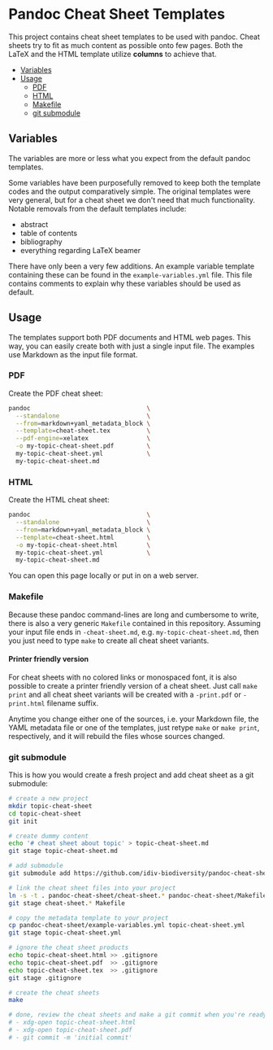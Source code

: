 Pandoc Cheat Sheet Templates
============================

This project contains cheat sheet templates to be used with pandoc. Cheat sheets try to fit as much content as possible onto few pages. Both the LaTeX and the HTML template utilize **columns** to achieve that.

<!-- toc -->

- [Variables](#variables)
- [Usage](#usage)
  * [PDF](#pdf)
  * [HTML](#html)
  * [Makefile](#makefile)
  * [git submodule](#git-submodule)

<!-- tocstop -->

Variables
---------

The variables are more or less what you expect from the default pandoc templates.

Some variables have been purposefully removed to keep both the template codes and the output comparatively simple. The original templates were very general, but for a cheat sheet we don't need that much functionality. Notable removals from the default templates include:

- abstract
- table of contents
- bibliography
- everything regarding LaTeX beamer

There have only been a very few additions. An example variable template containing these can be found in the `example-variables.yml` file. This file contains comments to explain why these variables should be used as default.

Usage
-----

The templates support both PDF documents and HTML web pages. This way, you can easily create both with just a single input file. The examples use Markdown as the input file format.

### PDF

Create the PDF cheat sheet:

```bash
pandoc                                \
  --standalone                        \
  --from=markdown+yaml_metadata_block \
  --template=cheat-sheet.tex          \
  --pdf-engine=xelatex                \
  -o my-topic-cheat-sheet.pdf         \
  my-topic-cheat-sheet.yml            \
  my-topic-cheat-sheet.md
```

### HTML

Create the HTML cheat sheet:

```bash
pandoc                                \
  --standalone                        \
  --from=markdown+yaml_metadata_block \
  --template=cheat-sheet.html         \
  -o my-topic-cheat-sheet.html        \
  my-topic-cheat-sheet.yml            \
  my-topic-cheat-sheet.md
```

You can open this page locally or put in on a web server.

### Makefile

Because these pandoc command-lines are long and cumbersome to write, there is also a very generic `Makefile` contained in this repository. Assuming your input file ends in `-cheat-sheet.md`, e.g. `my-topic-cheat-sheet.md`, then you just need to type `make` to create all cheat sheet variants.

#### Printer friendly version

For cheat sheets with no colored links or monospaced font, it is also possible to create a printer friendly version of a cheat sheet. Just call `make print` and all cheat sheet variants will be created with a `-print.pdf` or `-print.html` filename suffix.

Anytime you change either one of the sources, i.e. your Markdown file, the YAML metadata file or one of the templates, just retype `make` or `make print`, respectively, and it will rebuild the files whose sources changed.

### git submodule

This is how you would create a fresh project and add cheat sheet as a git submodule:

```bash
# create a new project
mkdir topic-cheat-sheet
cd topic-cheat-sheet
git init

# create dummy content
echo '# cheat sheet about topic' > topic-cheat-sheet.md
git stage topic-cheat-sheet.md

# add submodule
git submodule add https://github.com/idiv-biodiversity/pandoc-cheat-sheet.git

# link the cheat sheet files into your project
ln -s -t . pandoc-cheat-sheet/cheat-sheet.* pandoc-cheat-sheet/Makefile
git stage cheat-sheet.* Makefile

# copy the metadata template to your project
cp pandoc-cheat-sheet/example-variables.yml topic-cheat-sheet.yml
git stage topic-cheat-sheet.yml

# ignore the cheat sheet products
echo topic-cheat-sheet.html >> .gitignore
echo topic-cheat-sheet.pdf  >> .gitignore
echo topic-cheat-sheet.tex  >> .gitignore
git stage .gitignore

# create the cheat sheets
make

# done, review the cheat sheets and make a git commit when you're ready:
# - xdg-open topic-cheat-sheet.html
# - xdg-open topic-cheat-sheet.pdf
# - git commit -m 'initial commit'
```
